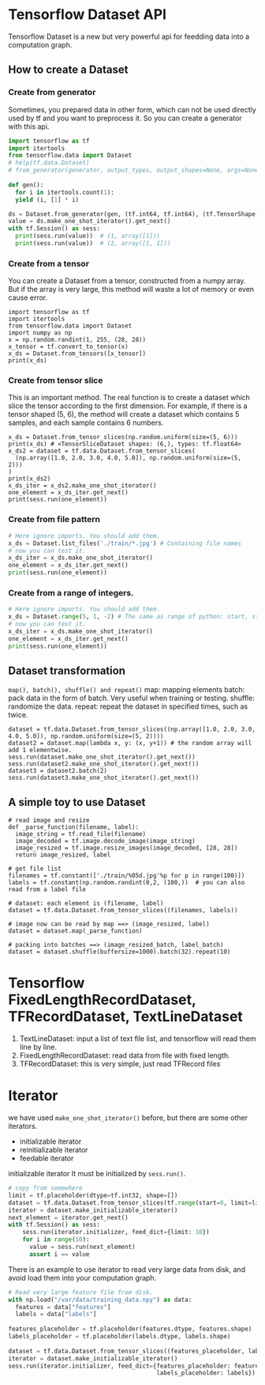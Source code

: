 # Tensorflow Dataset API
Tensorflow Dataset is a new but very powerful api for feedding data into a computation graph.

## How to create a Dataset
### Create from generator
Sometimes, you prepared data in other form, which can not be used directly used by tf and you want to preprocess it. So you can create a generator with this api.
```python
import tensorflow as tf
import itertools
from tensorflow.data import Dataset
# help(tf.data.Dataset)
# from_generator(generator, output_types, output_shapes=None, args=None)
    
def gen():
  for i in itertools.count(1):
  yield (i, [1] * i)

ds = Dataset.from_generator(gen, (tf.int64, tf.int64), (tf.TensorShape([]), tf.TensorShape([None])))
value = ds.make_one_shot_iterator().get_next()
with tf.Session() as sess:
  print(sess.run(value))  # (1, array([1]))
  print(sess.run(value))  # (2, array([1, 1]))
```

### Create from a tensor
You can create a Dataset from a tensor, constructed from a numpy array. But if the array is very large, this method will waste a lot of memory or even cause error.
```
import tensorflow as tf
import itertools
from tensorflow.data import Dataset
import numpy as np
x = np.random.randint(1, 255, (28, 28))
x_tensor = tf.convert_to_tensor(x)
x_ds = Dataset.from_tensors([x_tensor])
print(x_ds)
```

### Create from tensor slice
This is an important method. The real function is to create a dataset which slice the tensor according to the first dimension. For example, if there is a tensor shaped (5, 6), the method will create a dataset which contains 5 samples, and each sample contains 6 numbers.
```
x_ds = Dataset.from_tensor_slices(np.random.uniform(size=(5, 6)))
print(x_ds) # <TensorSliceDataset shapes: (6,), types: tf.float64>
x_ds2 = dataset = tf.data.Dataset.from_tensor_slices(
  (np.array([1.0, 2.0, 3.0, 4.0, 5.0]), np.random.uniform(size=(5, 2)))
)
print(x_ds2)
x_ds_iter = x_ds2.make_one_shot_iterator()
one_element = x_ds_iter.get_next()
print(sess.run(one_element))
```

### Create from file pattern
```python
# Here ignore imports. You should add them.
x_ds = Dataset.list_files('./train/*.jpg') # Containing file names
# now you can test it.
x_ds_iter = x_ds.make_one_shot_iterator()
one_element = x_ds_iter.get_next()
print(sess.run(one_element))
```

### Create from a range of integers.
```python
# Here ignore imports. You should add them.
x_ds = Dataset.range(5, 1, -2) # The same as range of python: start, stop, step
# now you can test it.
x_ds_iter = x_ds.make_one_shot_iterator()
one_element = x_ds_iter.get_next()
print(sess.run(one_element))
```

## Dataset transformation
` map(), batch(), shuffle() and repeat() `
map: mapping elements
batch: pack data in the form of batch. Very useful when training or testing.
shuffle: randomize the data.
repeat: repeat the dataset in specified times, such as twice.
```
dataset = tf.data.Dataset.from_tensor_slices((np.array([1.0, 2.0, 3.0, 4.0, 5.0]), np.random.uniform(size=(5, 2))))
dataset2 = dataset.map(lambda x, y: (x, y+1)) # the random array will add 1 elementwise.
sess.run(dataset.make_one_shot_iterator().get_next())
sess.run(dataset2.make_one_shot_iterator().get_next())
dataset3 = dataset2.batch(2)
sess.run(dataset3.make_one_shot_iterator().get_next())
```

## A simple toy to use Dataset
```
# read image and resize
def _parse_function(filename, label):
  image_string = tf.read_file(filename)
  image_decoded = tf.image.decode_image(image_string)
  image_resized = tf.image.resize_images(image_decoded, [28, 28])
  return image_resized, label
 
# get file list
filenames = tf.constant(['./train/%05d.jpg'%p for p in range(100)])
labels = tf.constant(np.random.randint(0,2, (100,))  # you can also read from a label file
 
# dataset: each element is (filename, label)
dataset = tf.data.Dataset.from_tensor_slices((filenames, labels))
 
# image now can be read by map ==> (image_resized, label)
dataset = dataset.map(_parse_function)
 
# packing into batches ==> (image_resized_batch, label_batch)
dataset = dataset.shuffle(buffersize=1000).batch(32).repeat(10)
```

# Tensorflow FixedLengthRecordDataset, TFRecordDataset, TextLineDataset
1. TextLineDataset: input a list of text file list, and tensorflow will read them line by line.
2. FixedLengthRecordDataset: read data from file with fixed length.
3. TFRecordDataset: this is very simple, just read TFRecord files

# Iterator
we have used `make_one_shot_iterator()` before, but there are some other iterators.
* initializable iterator
* reinitializable iterator
* feedable iterator

initializable iterator
It must be initialized by `sess.run()`.
```python
# copy from somewhere
limit = tf.placeholder(dtype=tf.int32, shape=[])
dataset = tf.data.Dataset.from_tensor_slices(tf.range(start=0, limit=limit))
iterator = dataset.make_initializable_iterator()
next_element = iterator.get_next()
with tf.Session() as sess:
    sess.run(iterator.initializer, feed_dict={limit: 10})
    for i in range(10):
      value = sess.run(next_element)
      assert i == value
```
There is an example to use iterator to read very large data from disk, and avoid load them into your computation graph.
```python
# Read very large feature file from disk.
with np.load("/var/data/training_data.npy") as data:
  features = data["features"]
  labels = data["labels"]
 
features_placeholder = tf.placeholder(features.dtype, features.shape)
labels_placeholder = tf.placeholder(labels.dtype, labels.shape)
 
dataset = tf.data.Dataset.from_tensor_slices((features_placeholder, labels_placeholder))
iterator = dataset.make_initializable_iterator()
sess.run(iterator.initializer, feed_dict={features_placeholder: features,
                                          labels_placeholder: labels})

```
